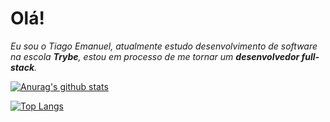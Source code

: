 # Olá!

*Eu sou o Tiago Emanuel, atualmente estudo desenvolvimento de software na escola **Trybe**, estou em processo de me tornar um **desenvolvedor full-stack**.*  

[![Anurag's github stats](https://github-readme-stats.vercel.app/api?username=tiago-ers&show_icons=true)](https://github.com/anuraghazra/github-readme-stats)

[![Top Langs](https://github-readme-stats.vercel.app/api/top-langs/?username=anuraghazra&layout=compact)](https://github.com/anuraghazra/github-readme-stats)
